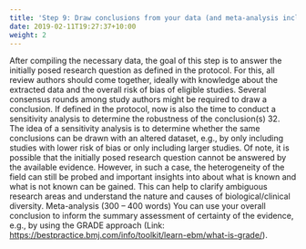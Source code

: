 ```yaml
---
title: 'Step 9: Draw conclusions from your data (and meta-analysis including publication bias)'
date: 2019-02-11T19:27:37+10:00
weight: 2
---
```


After compiling the necessary data, the goal of this step is to answer the initially posed research question as defined in the protocol. For this, all review authors should come together, ideally with knowledge about the extracted data and the overall risk of bias of eligible studies. Several consensus rounds among study authors might be required to draw a conclusion.
If defined in the protocol, now is also the time to conduct a sensitivity analysis to determine the robustness of the conclusion(s) 32. The idea of a sensitivity analysis is to determine whether the same conclusions can be drawn with an altered dataset, e.g., by only including studies with lower risk of bias or only including larger studies.
Of note, it is possible that the initially posed research question cannot be answered by the available evidence. However, in such a case, the heterogeneity of the field can still be probed and important insights into about what is known and what is not known can be gained. This can help to clarify ambiguous research areas and understand the nature and causes of biological/clinical diversity.
Meta-analysis (300 – 400 words)
You can use your overall conclusion to inform the summary assessment of certainty of the evidence, e.g., by using the GRADE approach (Link: https://bestpractice.bmj.com/info/toolkit/learn-ebm/what-is-grade/).

